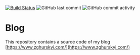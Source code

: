 [![Build Status](https://app.travis-ci.com/zghurskyi/zghurskyi.github.io.svg?branch=develop)](https://app.travis-ci.com/zghurskyi/zghurskyi.github.io)
![GitHub last commit](https://img.shields.io/github/last-commit/zghurskyi/zghurskyi.github.io.svg)
![GitHub commit activity](https://img.shields.io/github/commit-activity/y/zghurskyi/zghurskyi.github.io)

# Blog

This repository contains a source code of my blog [https://www.zghurskyi.com/](https://www.zghurskyi.com/)
